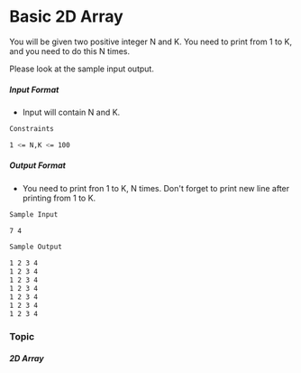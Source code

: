 # Basic 2D Array

You will be given two positive integer N and K. You need to print from 1 to K, and you need to do this N times.

Please look at the sample input output.

##### Input Format

- Input will contain N and K.

```bash
Constraints

1 <= N,K <= 100
```
##### Output Format

- You need to print fron 1 to K, N times. Don't forget to print new line after printing from 1 to K.

```bash
Sample Input

7 4

Sample Output

1 2 3 4 
1 2 3 4 
1 2 3 4 
1 2 3 4 
1 2 3 4 
1 2 3 4 
1 2 3 4 
```
### Topic

##### 2D Array